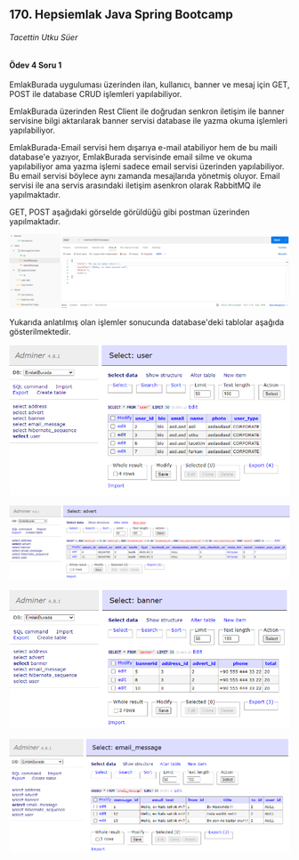 ##  170. Hepsiemlak Java Spring Bootcamp

###### Tacettin Utku Süer



#### Ödev 4 Soru 1



EmlakBurada uyguluması üzerinden ilan, kullanıcı, banner ve mesaj için GET, POST ile database CRUD işlemleri yapılabiliyor. 



EmlakBurada üzerinden Rest Client ile doğrudan senkron iletişim ile banner servisine bilgi aktarılarak banner servisi database ile yazma okuma işlemleri yapılabiliyor.



EmlakBurada-Email servisi hem dışarıya e-mail atabiliyor hem de bu maili database'e yazıyor, EmlakBurada servisinde email silme ve okuma yapılabiliyor ama yazma işlemi sadece email servisi üzerinden yapılabiliyor. Bu email servisi böylece aynı zamanda mesajlarıda yönetmiş oluyor. Email servisi ile ana servis arasındaki iletişim asenkron olarak RabbitMQ ile yapılmaktadır.



GET, POST aşağıdaki görselde görüldüğü gibi postman üzerinden yapılmaktadır.



![postman](sekiller/postman.PNG)



Yukarıda anlatılmış olan işlemler sonucunda database'deki tablolar aşağıda gösterilmektedir.



![userSQL](sekiller/userSQL.PNG)



![advertSQL](sekiller/advertSQL.PNG)



![bannerSQL](sekiller/bannerSQL.PNG)



![messageSQL](sekiller/messageSQL.PNG)



